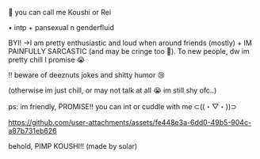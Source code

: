 🌸 you can call me Koushi or Rei

• intp + pansexual n genderfluid 

BYI!
→I am pretty enthusiastic and loud when around friends (mostly) + IM PAINFULLY SARCASTIC (and may be cringe too 🤔). To new people, dw im pretty chill I promise 😭 

!! beware of deeznuts jokes and shitty humor 😢

(otherwise im just chill, or may not talk at all 😭 im still shy ofc..)


ps: im friendly, PROMISE!! you can int or cuddle with me ⊂⁠(⁠(⁠・⁠▽⁠・⁠)⁠)⁠⊃



https://github.com/user-attachments/assets/fe448e3a-6dd0-49b5-904c-a87b731eb626

behold, PIMP KOUSHI!! (made by solar)
